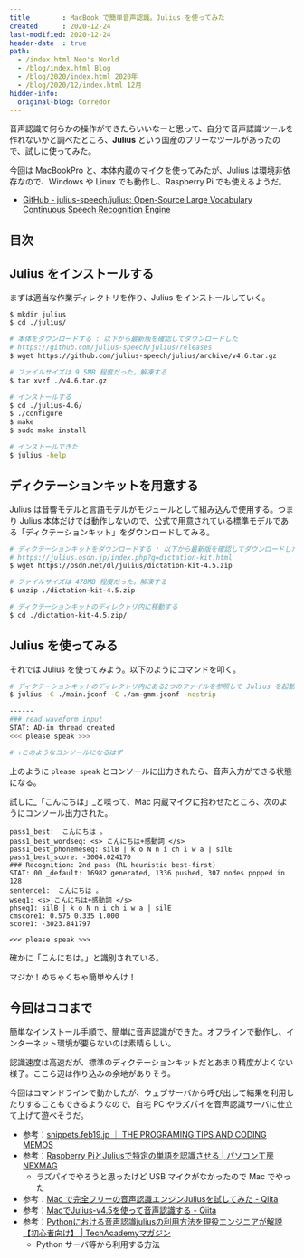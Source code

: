 ```yaml
---
title        : MacBook で簡単音声認識。Julius を使ってみた
created      : 2020-12-24
last-modified: 2020-12-24
header-date  : true
path:
  - /index.html Neo's World
  - /blog/index.html Blog
  - /blog/2020/index.html 2020年
  - /blog/2020/12/index.html 12月
hidden-info:
  original-blog: Corredor
---
```


音声認識で何らかの操作ができたらいいなーと思って、自分で音声認識ツールを作れないかと調べたところ、**Julius** という国産のフリーなツールがあったので、試しに使ってみた。

今回は MacBookPro と、本体内蔵のマイクを使ってみたが、Julius は環境非依存なので、Windows や Linux でも動作し、Raspberry Pi でも使えるようだ。

- [GitHub - julius-speech/julius: Open-Source Large Vocabulary Continuous Speech Recognition Engine](http://julius.osdn.jp/)

## 目次

## Julius をインストールする

まずは適当な作業ディレクトリを作り、Julius をインストールしていく。

```bash
$ mkdir julius
$ cd ./julius/

# 本体をダウンロードする : 以下から最新版を確認してダウンロードした
# https://github.com/julius-speech/julius/releases
$ wget https://github.com/julius-speech/julius/archive/v4.6.tar.gz

# ファイルサイズは 9.5MB 程度だった。解凍する
$ tar xvzf ./v4.6.tar.gz

# インストールする
$ cd ./julius-4.6/
$ ./configure
$ make
$ sudo make install

# インストールできた
$ julius -help
```

## ディクテーションキットを用意する

Julius は音響モデルと言語モデルがモジュールとして組み込んで使用する。つまり Julius 本体だけでは動作しないので、公式で用意されている標準モデルである「ディクテーションキット」をダウンロードしてみる。

```bash
# ディクテーションキットをダウンロードする : 以下から最新版を確認してダウンロードした
# https://julius.osdn.jp/index.php?q=dictation-kit.html
$ wget https://osdn.net/dl/julius/dictation-kit-4.5.zip

# ファイルサイズは 478MB 程度だった。解凍する
$ unzip ./dictation-kit-4.5.zip

# ディクテーションキットのディレクトリ内に移動する
$ cd ./dictation-kit-4.5.zip/
```

## Julius を使ってみる

それでは Julius を使ってみよう。以下のようにコマンドを叩く。

```bash
# ディクテーションキットのディレクトリ内にある2つのファイルを参照して Julius を起動する
$ julius -C ./main.jconf -C ./am-gmm.jconf -nostrip

------
### read waveform input
STAT: AD-in thread created
<<< please speak >>>

# ↑このようなコンソールになるはず
```

上のように `please speak` とコンソールに出力されたら、音声入力ができる状態になる。

試しに_「こんにちは」_と喋って、Mac 内蔵マイクに拾わせたところ、次のようにコンソール出力された。

```
pass1_best:  こんにちは 。
pass1_best_wordseq: <s> こんにちは+感動詞 </s>
pass1_best_phonemeseq: silB | k o N n i ch i w a | silE
pass1_best_score: -3004.024170
### Recognition: 2nd pass (RL heuristic best-first)
STAT: 00 _default: 16982 generated, 1336 pushed, 307 nodes popped in 128
sentence1:  こんにちは 。
wseq1: <s> こんにちは+感動詞 </s>
phseq1: silB | k o N n i ch i w a | silE
cmscore1: 0.575 0.335 1.000
score1: -3023.841797

<<< please speak >>>
```

確かに「こんにちは。」と識別されている。

マジか！めちゃくちゃ簡単やんけ！

## 今回はココまで

簡単なインストール手順で、簡単に音声認識ができた。オフラインで動作し、インターネット環境が要らないのは素晴らしい。

認識速度は高速だが、標準のディクテーションキットだとあまり精度がよくない様子。ここら辺は作り込みの余地がありそう。

今回はコマンドラインで動かしたが、ウェブサーバから呼び出して結果を利用したりすることもできるようなので、自宅 PC やラズパイを音声認識サーバに仕立て上げて遊べそうだ。

- 参考：[snippets.feb19.jp ｜ THE PROGRAMING TIPS AND CODING MEMOS](http://snippets.feb19.jp/?p=1734)
- 参考：[Raspberry PiとJuliusで特定の単語を認識させる | パソコン工房 NEXMAG](https://www.pc-koubou.jp/magazine/19743)
  - ラズパイでやろうと思ったけど USB マイクがなかったので Mac でやった
- 参考：[Mac で完全フリーの音声認識エンジンJuliusを試してみた - Qiita](https://qiita.com/sgr0416st/items/928fb2bde28e17eda274)
- 参考：[MacでJulius-v4.5を使って音声認識する - Qiita](https://qiita.com/seigot/items/9c3e44e842cfb330a925)
- 参考：[Pythonにおける音声認識juliusの利用方法を現役エンジニアが解説【初心者向け】 | TechAcademyマガジン](https://techacademy.jp/magazine/26032)
  - Python サーバ等から利用する方法
